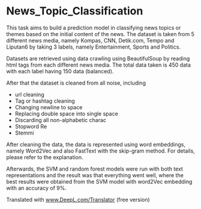 # News_Topic_Classification
This task aims to build a prediction model in classifying news topics or themes based on the initial content of the news. The dataset is taken from 5 different news media, namely Kompas, CNN, Detik.com, Tempo and Liputan6 by taking 3 labels, namely Entertainment, Sports and Politics.

Datasets are retrieved using data crawling using BeautifulSoup by reading html tags from each different news media. The total data taken is 450 data with each label having 150 data (balanced).

After that the dataset is cleaned from all noise, including
- url cleaning
- Tag or hashtag cleaning
- Changing newline to space
- Replacing double space into single space
- Discarding all non-alphabetic charac
- Stopword Re
- Stemmi

After cleaning the data, the data is represented using word embeddings, namely Word2Vec and also FastText with the skip-gram method. For details, please refer to the explanation.

Afterwards, the SVM and random forest models were run with both text representations and the result was that everything went well, where the best results were obtained from the SVM model with word2Vec embedding with an accuracy of 9%.

Translated with www.DeepL.com/Translator (free version)
